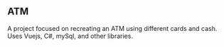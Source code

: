 ## ATM

A project focused on recreating an ATM using different cards and cash. Uses Vuejs, C#, mySql, and other libraries.
